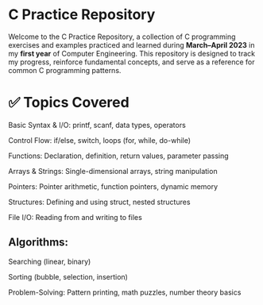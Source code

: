 <h1>C Practice Repository</h1>

Welcome to the C Practice Repository, a collection of C programming exercises and examples practiced and learned during <b>March–April 2023</b> in my <b>first year</b> of Computer Engineering. This repository is designed to track my progress, reinforce fundamental concepts, and serve as a reference for common C programming patterns.

<h1> ✅ Topics Covered </h1>

Basic Syntax & I/O: printf, scanf, data types, operators

Control Flow: if/else, switch, loops (for, while, do-while)

Functions: Declaration, definition, return values, parameter passing

Arrays & Strings: Single-dimensional arrays, string manipulation

Pointers: Pointer arithmetic, function pointers, dynamic memory

Structures: Defining and using struct, nested structures

File I/O: Reading from and writing to files

<h2>Algorithms:</h2>

Searching (linear, binary)

Sorting (bubble, selection, insertion)

Problem-Solving: Pattern printing, math puzzles, number theory basics

